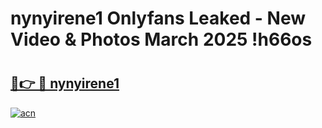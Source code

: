 # nynyirene1 Onlyfans Leaked - New Video & Photos March 2025 !h66os

# <h2><a href="https://44vqnx.iuczelnia.edu.pl?title=nynyirene1&ref=h66os">🔗👉 🔴 nynyirene1</a></h2>

[![acn](https://github.com/user-attachments/assets/0f9c940e-d8b0-45ae-aac7-cd30a18b3e1c)](https://44vqnx.iuczelnia.edu.pl?title=nynyirene1&ref=h66os)

